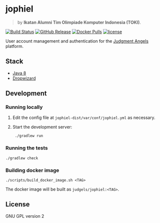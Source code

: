 # jophiel

> by **Ikatan Alumni Tim Olimpiade Komputer Indonesia (TOKI)**.

[![Build Status](https://img.shields.io/travis/judgels-dev/jophiel/master.svg)](https://travis-ci.org/judgels-dev/jophiel)
[![GitHub Release](https://img.shields.io/github/tag/judgels-dev/jophiel.svg)](https://github.com/judgels-dev/jophiel/releases)
[![Docker Pulls](https://img.shields.io/docker/pulls/judgels/jophiel.svg)](https://hub.docker.com/r/judgels/jophiel)
[![license](https://img.shields.io/github/license/judgels-dev/jophiel.svg)](https://github.com/judgels-dev/jophiel/blob/master/LICENSE.txt)

User account management and authentication for the [Judgment Angels](https://github.com/judgels-dev/judgels) platform.

## Stack

- [Java 8](http://www.oracle.com/technetwork/java/javase/downloads/index.html)
- [Dropwizard](http://www.dropwizard.io/)

## Development

### Running locally

1. Edit the config file at `jophiel-dist/var/conf/jophiel.yml` as necessary.
1. Start the development server:

        ./gradlew run

### Running the tests

    ./gradlew check

### Building docker image

    ./scripts/build_docker_image.sh <TAG>

The docker image will be built as `judgels/jophiel:<TAG>`.

## License

GNU GPL version 2
